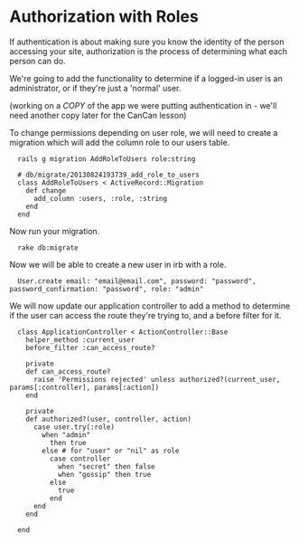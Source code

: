 # Authorization with Roles

If authentication is about making sure you know the identity of the person accessing your site, authorization is the process of determining what each person can do.

We're going to add the functionality to determine if a logged-in user is an administrator, or if they're just a 'normal' user.


(working on a *COPY* of the app we were putting authentication in - we'll need another copy later for the CanCan lesson)

To change permissions depending on user role, we will need to create a migration which will add the column role to our users table.

```
  rails g migration AddRoleToUsers role:string

  # db/migrate/20130824193739_add_role_to_users
  class AddRoleToUsers < ActiveRecord::Migration
    def change
      add_column :users, :role, :string
    end
  end
```

Now run your migration.

```
  rake db:migrate
```

Now we will be able to create a new user in irb with a role.

```
  User.create email: "email@email.com", password: "password", password_confirmation: "password", role: "admin"
```

We will now update our application controller to add a method to determine if the user can access the route they're trying to, and a before filter for it.

```
  class ApplicationController < ActionController::Base
    helper_method :current_user
    before_filter :can_access_route?

    private
    def can_access_route?
      raise 'Permissions rejected' unless authorized?(current_user, params[:controller], params[:action])
    end

    private
    def authorized?(user, controller, action)
      case user.try(:role)
        when "admin"
          then true
        else # for "user" or "nil" as role
          case controller
            when "secret" then false
            when "gossip" then true
          else 
            true
          end
      end
    end

  end
```

